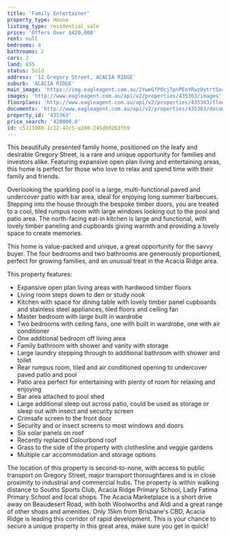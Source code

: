 ```yaml
---
title: 'Family Entertainer'
property_type: House
listing_type: residential_sale
price: 'Offers Over $420,000'
rent: null
bedrooms: 4
bathrooms: 2
cars: 2
land: 655
status: Sold
address: '12 Gregory Street, ACACIA RIDGE'
suburb: 'ACACIA RIDGE'
main_image: 'https://img.eagleagent.com.au/2YweGfPOcjTpnPEoYRwzOytrtSo=/1280x854/smart/https://s3-us-west-2.amazonaws.com/eagleagent-orig/images/6823662/123045818-image-M.jpg'
images: 'http://www.eagleagent.com.au/api/v2/properties/435363/images'
floorplans: 'http://www.eagleagent.com.au/api/v2/properties/435363/floorplans'
documents: 'http://www.eagleagent.com.au/api/v2/properties/435363/documents'
property_id: '435363'
price_search: '420000.0'
id: c5311988-1c12-47c5-a390-245d80263fb9
---
```

This beautifully presented family home, positioned on the leafy and desirable Gregory Street, is a rare and unique opportunity for families and investors alike. Featuring expansive open plan living and entertaining areas, this home is perfect for those who love to relax and spend time with their family and friends.

Overlooking the sparkling pool is a large, multi-functional paved and undercover patio with bar area, ideal for enjoying long summer barbecues. Stepping into the house through the bespoke timber doors, you are treated to a cool, tiled rumpus room with large windows looking out to the pool and patio area. The north-facing eat-in kitchen is large and functional, with lovely timber paneling and cupboards giving warmth and providing a lovely space to create memories.

This home is value-packed and unique, a great opportunity for the savvy buyer. The four bedrooms and two bathrooms are generously proportioned, perfect for growing families, and an unusual treat in the Acacia Ridge area.

This property features:

*  Expansive open plan living areas with hardwood timber floors
*  Living room steps down to den or study nook
*  Kitchen with space for dining table with lovely timber panel cupboards and stainless steel appliances, tiled floors and ceiling fan
*  Master bedroom with large built in wardrobe
*  Two bedrooms with ceiling fans, one with built in wardrobe, one with air conditioner
*  One additional bedroom off living area
*  Family bathroom with shower and vanity with storage
*  Large laundry stepping through to additional bathroom with shower and toilet
*  Rear rumpus room, tiled and air conditioned opening to undercover paved patio and pool
*  Patio area perfect for entertaining with plenty of room for relaxing and enjoying
*  Bar area attached to pool shed
*  Large additional sleep out across patio, could be used as storage or sleep out with insect and security screen
*  Crimsafe screen to the front door
*  Security and or insect screens to most windows and doors
*  Six solar panels on roof
*  Recently replaced Colourbond roof
*  Grass to the side of the property with clothesline and veggie gardens
*  Multiple car accommodation and storage options

The location of this property is second-to-none, with access to public transport on Gregory Street, major transport thoroughfares and is in close proximity to industrial and commercial hubs. The property is within walking distance to Souths Sports Club, Acacia Ridge Primary School, Lady Fatima Primary School and local shops. The Acacia Marketplace is a short drive away on Beaudesert Road, with both Woolworths and Aldi and a great range of other shops and amenities. Only 15km from Brisbane's CBD, Acacia Ridge is leading this corridor of rapid development. This is your chance to secure a unique property in this great area, make sure you get in quick!